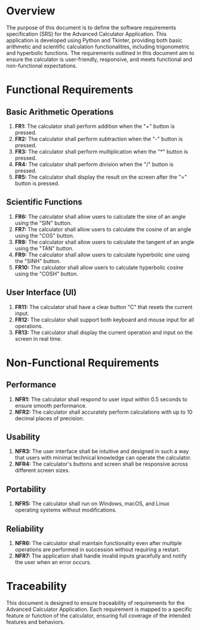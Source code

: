 # Overview

The purpose of this document is to define the software requirements specification (SRS) for the Advanced Calculator Application. This application is developed using Python and Tkinter, providing both basic arithmetic and scientific calculation functionalities, including trigonometric and hyperbolic functions. The requirements outlined in this document aim to ensure the calculator is user-friendly, responsive, and meets functional and non-functional expectations.

# Functional Requirements

## Basic Arithmetic Operations
1. **FR1:** The calculator shall perform addition when the "+" button is pressed.
2. **FR2:** The calculator shall perform subtraction when the "-" button is pressed.
3. **FR3:** The calculator shall perform multiplication when the "*" button is pressed.
4. **FR4:** The calculator shall perform division when the "/" button is pressed.
5. **FR5:** The calculator shall display the result on the screen after the "=" button is pressed.

## Scientific Functions
1. **FR6:** The calculator shall allow users to calculate the sine of an angle using the "SIN" button.
2. **FR7:** The calculator shall allow users to calculate the cosine of an angle using the "COS" button.
3. **FR8:** The calculator shall allow users to calculate the tangent of an angle using the "TAN" button.
4. **FR9:** The calculator shall allow users to calculate hyperbolic sine using the "SINH" button.
5. **FR10:** The calculator shall allow users to calculate hyperbolic cosine using the "COSH" button.

## User Interface (UI)
1. **FR11:** The calculator shall have a clear button "C" that resets the current input.
2. **FR12:** The calculator shall support both keyboard and mouse input for all operations.
3. **FR13:** The calculator shall display the current operation and input on the screen in real time.

# Non-Functional Requirements

## Performance
1. **NFR1:** The calculator shall respond to user input within 0.5 seconds to ensure smooth performance.
2. **NFR2:** The calculator shall accurately perform calculations with up to 10 decimal places of precision.

## Usability
1. **NFR3:** The user interface shall be intuitive and designed in such a way that users with minimal technical knowledge can operate the calculator.
2. **NFR4:** The calculator's buttons and screen shall be responsive across different screen sizes.

## Portability
1. **NFR5:** The calculator shall run on Windows, macOS, and Linux operating systems without modifications.

## Reliability
1. **NFR6:** The calculator shall maintain functionality even after multiple operations are performed in succession without requiring a restart.
2. **NFR7:** The application shall handle invalid inputs gracefully and notify the user when an error occurs.

# Traceability

This document is designed to ensure traceability of requirements for the Advanced Calculator Application. Each requirement is mapped to a specific feature or function of the calculator, ensuring full coverage of the intended features and behaviors.
